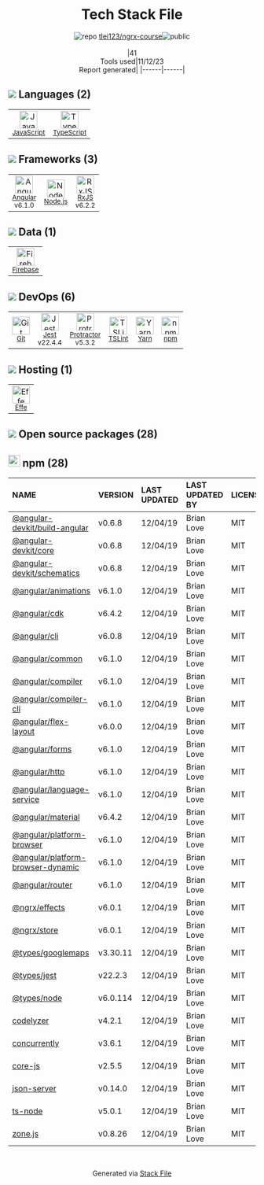 <!--
--- Readme.md Snippet without images Start ---
## Tech Stack
tlei123/ngrx-course is built on the following main stack:
- [Firebase](https://firebase.google.com/) – Realtime Backend / API
- [Jest](http://facebook.github.io/jest/) – Javascript Testing Framework
- [Node.js](http://nodejs.org/) – Frameworks (Full Stack)
- [JavaScript](https://developer.mozilla.org/en-US/docs/Web/JavaScript) – Languages
- [TypeScript](http://www.typescriptlang.org) – Languages
- [Protractor](http://angular.github.io/protractor) – Javascript Testing Framework
- [RxJS](http://reactivex.io/rxjs/) – Concurrency Frameworks
- [Angular](https://angular.io) – Javascript MVC Frameworks
- [Effe](http://redbeardlab.github.io/2016/03/05/effe.html) – Serverless / Task Processing
- [TSLint](https://github.com/palantir/tslint) – Code Review
- [Yarn](https://yarnpkg.com/) – Front End Package Manager

Full tech stack [here](/techstack.md)
--- Readme.md Snippet without images End ---

--- Readme.md Snippet with images Start ---
## Tech Stack
tlei123/ngrx-course is built on the following main stack:
- <img width='25' height='25' src='https://img.stackshare.io/service/116/cZLxNFZS.jpg' alt='Firebase'/> [Firebase](https://firebase.google.com/) – Realtime Backend / API
- <img width='25' height='25' src='https://img.stackshare.io/service/830/jest.png' alt='Jest'/> [Jest](http://facebook.github.io/jest/) – Javascript Testing Framework
- <img width='25' height='25' src='https://img.stackshare.io/service/1011/n1JRsFeB_400x400.png' alt='Node.js'/> [Node.js](http://nodejs.org/) – Frameworks (Full Stack)
- <img width='25' height='25' src='https://img.stackshare.io/service/1209/javascript.jpeg' alt='JavaScript'/> [JavaScript](https://developer.mozilla.org/en-US/docs/Web/JavaScript) – Languages
- <img width='25' height='25' src='https://img.stackshare.io/service/1612/bynNY5dJ.jpg' alt='TypeScript'/> [TypeScript](http://www.typescriptlang.org) – Languages
- <img width='25' height='25' src='https://img.stackshare.io/service/1754/protractor-logo1.png' alt='Protractor'/> [Protractor](http://angular.github.io/protractor) – Javascript Testing Framework
- <img width='25' height='25' src='https://img.stackshare.io/service/1796/984368.png' alt='RxJS'/> [RxJS](http://reactivex.io/rxjs/) – Concurrency Frameworks
- <img width='25' height='25' src='https://img.stackshare.io/service/3745/cb8U-gL6_400x400.jpg' alt='Angular'/> [Angular](https://angular.io) – Javascript MVC Frameworks
- <img width='25' height='25' src='https://img.stackshare.io/no-img-open-source.png' alt='Effe'/> [Effe](http://redbeardlab.github.io/2016/03/05/effe.html) – Serverless / Task Processing
- <img width='25' height='25' src='https://img.stackshare.io/service/5561/303157.png' alt='TSLint'/> [TSLint](https://github.com/palantir/tslint) – Code Review
- <img width='25' height='25' src='https://img.stackshare.io/service/5848/44mC-kJ3.jpg' alt='Yarn'/> [Yarn](https://yarnpkg.com/) – Front End Package Manager

Full tech stack [here](/techstack.md)
--- Readme.md Snippet with images End ---
-->
<div align="center">

# Tech Stack File
![](https://img.stackshare.io/repo.svg "repo") [tlei123/ngrx-course](https://github.com/tlei123/ngrx-course)![](https://img.stackshare.io/public_badge.svg "public")
<br/><br/>
|41<br/>Tools used|11/12/23 <br/>Report generated|
|------|------|
</div>

## <img src='https://img.stackshare.io/languages.svg'/> Languages (2)
<table><tr>
  <td align='center'>
  <img width='36' height='36' src='https://img.stackshare.io/service/1209/javascript.jpeg' alt='JavaScript'>
  <br>
  <sub><a href="https://developer.mozilla.org/en-US/docs/Web/JavaScript">JavaScript</a></sub>
  <br>
  <sub></sub>
</td>

<td align='center'>
  <img width='36' height='36' src='https://img.stackshare.io/service/1612/bynNY5dJ.jpg' alt='TypeScript'>
  <br>
  <sub><a href="http://www.typescriptlang.org">TypeScript</a></sub>
  <br>
  <sub></sub>
</td>

</tr>
</table>

## <img src='https://img.stackshare.io/frameworks.svg'/> Frameworks (3)
<table><tr>
  <td align='center'>
  <img width='36' height='36' src='https://img.stackshare.io/service/3745/cb8U-gL6_400x400.jpg' alt='Angular'>
  <br>
  <sub><a href="https://angular.io">Angular</a></sub>
  <br>
  <sub>v6.1.0</sub>
</td>

<td align='center'>
  <img width='36' height='36' src='https://img.stackshare.io/service/1011/n1JRsFeB_400x400.png' alt='Node.js'>
  <br>
  <sub><a href="http://nodejs.org/">Node.js</a></sub>
  <br>
  <sub></sub>
</td>

<td align='center'>
  <img width='36' height='36' src='https://img.stackshare.io/service/1796/984368.png' alt='RxJS'>
  <br>
  <sub><a href="http://reactivex.io/rxjs/">RxJS</a></sub>
  <br>
  <sub>v6.2.2</sub>
</td>

</tr>
</table>

## <img src='https://img.stackshare.io/databases.svg'/> Data (1)
<table><tr>
  <td align='center'>
  <img width='36' height='36' src='https://img.stackshare.io/service/116/cZLxNFZS.jpg' alt='Firebase'>
  <br>
  <sub><a href="https://firebase.google.com/">Firebase</a></sub>
  <br>
  <sub></sub>
</td>

</tr>
</table>

## <img src='https://img.stackshare.io/devops.svg'/> DevOps (6)
<table><tr>
  <td align='center'>
  <img width='36' height='36' src='https://img.stackshare.io/service/1046/git.png' alt='Git'>
  <br>
  <sub><a href="http://git-scm.com/">Git</a></sub>
  <br>
  <sub></sub>
</td>

<td align='center'>
  <img width='36' height='36' src='https://img.stackshare.io/service/830/jest.png' alt='Jest'>
  <br>
  <sub><a href="http://facebook.github.io/jest/">Jest</a></sub>
  <br>
  <sub>v22.4.4</sub>
</td>

<td align='center'>
  <img width='36' height='36' src='https://img.stackshare.io/service/1754/protractor-logo1.png' alt='Protractor'>
  <br>
  <sub><a href="http://angular.github.io/protractor">Protractor</a></sub>
  <br>
  <sub>v5.3.2</sub>
</td>

<td align='center'>
  <img width='36' height='36' src='https://img.stackshare.io/service/5561/303157.png' alt='TSLint'>
  <br>
  <sub><a href="https://github.com/palantir/tslint">TSLint</a></sub>
  <br>
  <sub></sub>
</td>

<td align='center'>
  <img width='36' height='36' src='https://img.stackshare.io/service/5848/44mC-kJ3.jpg' alt='Yarn'>
  <br>
  <sub><a href="https://yarnpkg.com/">Yarn</a></sub>
  <br>
  <sub></sub>
</td>

<td align='center'>
  <img width='36' height='36' src='https://img.stackshare.io/service/1120/lejvzrnlpb308aftn31u.png' alt='npm'>
  <br>
  <sub><a href="https://www.npmjs.com/">npm</a></sub>
  <br>
  <sub></sub>
</td>

</tr>
</table>

## <img src='https://img.stackshare.io/hosting.svg'/> Hosting (1)
<table><tr>
  <td align='center'>
  <img width='36' height='36' src='https://img.stackshare.io/no-img-open-source.png' alt='Effe'>
  <br>
  <sub><a href="http://redbeardlab.github.io/2016/03/05/effe.html">Effe</a></sub>
  <br>
  <sub></sub>
</td>

</tr>
</table>


## <img src='https://img.stackshare.io/group.svg' /> Open source packages (28)</h2>

## <img width='24' height='24' src='https://img.stackshare.io/service/1120/lejvzrnlpb308aftn31u.png'/> npm (28)

|NAME|VERSION|LAST UPDATED|LAST UPDATED BY|LICENSE|VULNERABILITIES|
|:------|:------|:------|:------|:------|:------|
|[@angular-devkit/build-angular](https://www.npmjs.com/@angular-devkit/build-angular)|v0.6.8|12/04/19|Brian Love |MIT|N/A|
|[@angular-devkit/core](https://www.npmjs.com/@angular-devkit/core)|v0.6.8|12/04/19|Brian Love |MIT|N/A|
|[@angular-devkit/schematics](https://www.npmjs.com/@angular-devkit/schematics)|v0.6.8|12/04/19|Brian Love |MIT|N/A|
|[@angular/animations](https://www.npmjs.com/@angular/animations)|v6.1.0|12/04/19|Brian Love |MIT|N/A|
|[@angular/cdk](https://www.npmjs.com/@angular/cdk)|v6.4.2|12/04/19|Brian Love |MIT|N/A|
|[@angular/cli](https://www.npmjs.com/@angular/cli)|v6.0.8|12/04/19|Brian Love |MIT|N/A|
|[@angular/common](https://www.npmjs.com/@angular/common)|v6.1.0|12/04/19|Brian Love |MIT|N/A|
|[@angular/compiler](https://www.npmjs.com/@angular/compiler)|v6.1.0|12/04/19|Brian Love |MIT|N/A|
|[@angular/compiler-cli](https://www.npmjs.com/@angular/compiler-cli)|v6.1.0|12/04/19|Brian Love |MIT|N/A|
|[@angular/flex-layout](https://www.npmjs.com/@angular/flex-layout)|v6.0.0|12/04/19|Brian Love |MIT|N/A|
|[@angular/forms](https://www.npmjs.com/@angular/forms)|v6.1.0|12/04/19|Brian Love |MIT|N/A|
|[@angular/http](https://www.npmjs.com/@angular/http)|v6.1.0|12/04/19|Brian Love |MIT|N/A|
|[@angular/language-service](https://www.npmjs.com/@angular/language-service)|v6.1.0|12/04/19|Brian Love |MIT|N/A|
|[@angular/material](https://www.npmjs.com/@angular/material)|v6.4.2|12/04/19|Brian Love |MIT|N/A|
|[@angular/platform-browser](https://www.npmjs.com/@angular/platform-browser)|v6.1.0|12/04/19|Brian Love |MIT|N/A|
|[@angular/platform-browser-dynamic](https://www.npmjs.com/@angular/platform-browser-dynamic)|v6.1.0|12/04/19|Brian Love |MIT|N/A|
|[@angular/router](https://www.npmjs.com/@angular/router)|v6.1.0|12/04/19|Brian Love |MIT|N/A|
|[@ngrx/effects](https://www.npmjs.com/@ngrx/effects)|v6.0.1|12/04/19|Brian Love |MIT|N/A|
|[@ngrx/store](https://www.npmjs.com/@ngrx/store)|v6.0.1|12/04/19|Brian Love |MIT|N/A|
|[@types/googlemaps](https://www.npmjs.com/@types/googlemaps)|v3.30.11|12/04/19|Brian Love |MIT|N/A|
|[@types/jest](https://www.npmjs.com/@types/jest)|v22.2.3|12/04/19|Brian Love |MIT|N/A|
|[@types/node](https://www.npmjs.com/@types/node)|v6.0.114|12/04/19|Brian Love |MIT|N/A|
|[codelyzer](https://www.npmjs.com/codelyzer)|v4.2.1|12/04/19|Brian Love |MIT|N/A|
|[concurrently](https://www.npmjs.com/concurrently)|v3.6.1|12/04/19|Brian Love |MIT|N/A|
|[core-js](https://www.npmjs.com/core-js)|v2.5.5|12/04/19|Brian Love |MIT|N/A|
|[json-server](https://www.npmjs.com/json-server)|v0.14.0|12/04/19|Brian Love |MIT|N/A|
|[ts-node](https://www.npmjs.com/ts-node)|v5.0.1|12/04/19|Brian Love |MIT|N/A|
|[zone.js](https://www.npmjs.com/zone.js)|v0.8.26|12/04/19|Brian Love |MIT|N/A|

<br/>
<div align='center'>

Generated via [Stack File](https://github.com/apps/stack-file)
